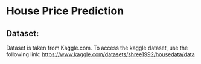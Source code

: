 # House Price Prediction 

## Dataset:
Dataset is taken from Kaggle.com. To access the kaggle dataset, use the following link: https://www.kaggle.com/datasets/shree1992/housedata/data 
